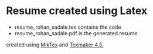 # Resume created using Latex
+ resume_rohan_sadale.tex contains the code
+ resume_rohan_sadale.pdf is the generated resume

created using [MikTex](http://miktex.org) and [Texmaker 4.5.](http://www.xm1math.net/texmaker)
